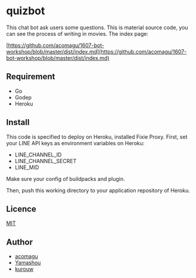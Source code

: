 quizbot
====

This chat bot ask users some questions. This is material source code, you can see the process of writing in movies. The index page:

[https://github.com/acomagu/1607-bot-workshop/blob/master/dist/index.md](https://github.com/acomagu/1607-bot-workshop/blob/master/dist/index.md)

## Requirement
- Go
- Godep
- Heroku

## Install
This code is specified to deploy on Heroku, installed Fixie Proxy.
First, set your LINE API keys as environment variables on Heroku:

- LINE_CHANNEL_ID
- LINE_CHANNEL_SECRET
- LINE_MID

Make sure your config of buildpacks and plugin.

Then, push this working directory to your application repository of Heroku.

## Licence

[MIT](https://github.com/tcnksm/tool/blob/master/LICENCE)

## Author

- [acomagu](https://github.com/acomagu)
- [Yamashou](https://github.com/Yamashou)
- [kurouw](https://github.com/kurouw)
